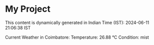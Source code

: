 # My Project

This content is dynamically generated in Indian Time (IST): 2024-06-11 21:06:38 IST


Current Weather in Coimbatore:
Temperature: 26.88 °C
Condition: mist
